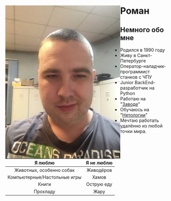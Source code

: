 # Роман <a href="url"><img src="/Img/itsme.jpg" align="left" height="480" width="360" ></a>

## Немного обо мне
 * Родился в 1990 году
 * Живу в Санкт-Петербурге
 * Оператор-наладчик-программист станков с ЧПУ
 * Junior BackEnd-разработчик на Python
 * Работаю на "[Заводе](http://radioavionica.ru)"
 * Обучаюсь на "[Нетологии](https://netology.ru)"
 * Мечтаю работать удалённо из любой точки мира.

| Я люблю | Я не люблю |
| :---: | :---: |
| Животных, особенно собак |Живодёров |
| Компьютерные/Настольные игры |Хамов |
| Книги |Острую еду |
| Прохладу |Жару |

